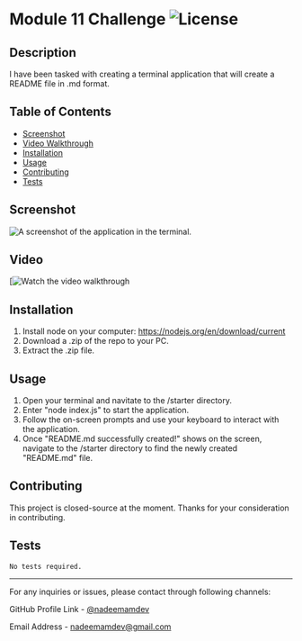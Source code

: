 
  # Module 11 Challenge ![License](https://img.shields.io/badge/License-MIT-yellow.svg)
  
  ## Description 
  
  I have been tasked with creating a terminal application that will create a README file in .md format.
  
  ## Table of Contents 

  - [Screenshot](#screenshot)
  - [Video Walkthrough](#video)
  - [Installation](#installation)
  - [Usage](#usage)
  - [Contributing](#contributing)
  - [Tests](#tests)

  ## Screenshot

![A screenshot of the application in the terminal.](screenshot.png)

  ## Video

[![Watch the video walkthrough](https://www.loom.com/share/92016539e8774327be4a0584edfbba6d?sid=30d41e40-df27-41fd-b531-58ce1f1c5c50)
  
  ## Installation 
  
1. Install node on your computer: https://nodejs.org/en/download/current
2. Download a .zip of the repo to your PC.
3. Extract the .zip file.
  
  ## Usage 
  
1. Open your terminal and navitate to the /starter directory.
2. Enter "node index.js" to start the application.
3. Follow the on-screen prompts and use your keyboard to interact with the application.
4. Once "README.md successfully created!" shows on the screen, navigate to the /starter directory to find the newly created "README.md" file. 
  
  ## Contributing 
  
  This project is closed-source at the moment. Thanks for your consideration in contributing. 
  
  
  ## Tests 
  
  ```
  No tests required.
  ```
  

  ---
  
  For any inquiries or issues, please contact through following channels:
  
  GitHub Profile Link - [@nadeemamdev](https://github.com/nadeemamdev)
  
  Email Address - nadeemamdev@gmail.com
  
